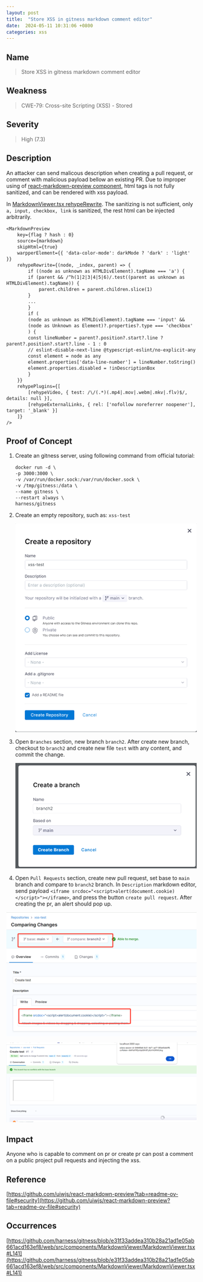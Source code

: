 ```yaml
---
layout: post
title:  "Store XSS in gitness markdown comment editor"
date:  2024-05-11 10:31:06 +0800
categories: xss
---
```


## Name

> Store XSS in gitness markdown comment editor

## Weakness

> CWE-79: Cross-site Scripting (XSS) - Stored

## Severity

> High (7.3)


## Description

An attacker can send malicous description when creating a pull request, or comment with malicious payload bellow an existing PR. Due to improper using of [react-markdown-preview component](https://github.com/uiwjs/react-markdown-preview?tab=readme-ov-file#security), html tags is not fully sanitized, and can be rendered with xss payload. 

In [MarkdownViewer.tsx rehypeRewrite](https://github.com/harness/gitness/blame/e31f33addea310b28a21ad1e05ab661acd163ef8/web/src/components/MarkdownViewer/MarkdownViewer.tsx#L144). The sanitizing is not sufficient, only `a, input, checkbox, link` is sanitized, the rest html can be injected arbitrarily.

```
<MarkdownPreview
    key={flag ? hash : 0}
    source={markdown}
    skipHtml={true}
    warpperElement={{ 'data-color-mode': darkMode ? 'dark' : 'light' }}
    rehypeRewrite={(node, _index, parent) => {
        if ((node as unknown as HTMLDivElement).tagName === 'a') {
        if (parent && /^h(1|2|3|4|5|6)/.test((parent as unknown as HTMLDivElement).tagName)) {
            parent.children = parent.children.slice(1)
        }
        ...
        }
        if (
        (node as unknown as HTMLDivElement).tagName === 'input' &&
        (node as Unknown as Element)?.properties?.type === 'checkbox'
        ) {
        const lineNumber = parent?.position?.start?.line ? parent?.position?.start?.line - 1 : 0
        // eslint-disable-next-line @typescript-eslint/no-explicit-any
        const element = node as any
        element.properties['data-line-number'] = lineNumber.toString()
        element.properties.disabled = !inDescriptionBox
        }
    }}
    rehypePlugins={[
        [rehypeVideo, { test: /\/(.*)(.mp4|.mov|.webm|.mkv|.flv)$/, details: null }],
        [rehypeExternalLinks, { rel: ['nofollow noreferrer noopener'], target: '_blank' }]
    ]}
/>
```

## Proof of Concept

1. Create an gitness server, using following command from official tutorial:

    ```
    docker run -d \
    -p 3000:3000 \
    -v /var/run/docker.sock:/var/run/docker.sock \
    -v /tmp/gitness:/data \
    --name gitness \
    --restart always \
    harness/gitness
    ```

2. Create an empty repository, such as: `xss-test`

    ![repo](/assets/images/bughunter/gitness/create-repo.png)

3. Open `Branches` section, new branch `branch2`. After create new branch, checkout to `branch2` and create new file `test` with any content, and commit the change.

    ![branch](/assets/images/bughunter/gitness/new-branch.png)

4. Open `Pull Requests` section, create new pull request, set base to `main` branch and compare to `branch2` branch. In `Description` markdown editor, send payload `<iframe srcdoc="<script>alert(document.cookie)</script>"></iframe>`, and press the button `create pull request`. After creating the pr, an alert should pop up.

![branch](/assets/images/bughunter/gitness/pr1.png)

![branch](/assets/images/bughunter/gitness/alert.png)


## Impact

Anyone who is capable to comment on pr or create pr can post a comment on a public project pull requests and injecting the xss.

## Reference

[https://github.com/uiwjs/react-markdown-preview?tab=readme-ov-file#security](https://github.com/uiwjs/react-markdown-preview?tab=readme-ov-file#security)

## Occurrences

[https://github.com/harness/gitness/blob/e31f33addea310b28a21ad1e05ab661acd163ef8/web/src/components/MarkdownViewer/MarkdownViewer.tsx#L141](https://github.com/harness/gitness/blob/e31f33addea310b28a21ad1e05ab661acd163ef8/web/src/components/MarkdownViewer/MarkdownViewer.tsx#L141)
